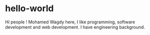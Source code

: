# hello-world

Hi people !
Mohamed Wagdy here, I like programming, software development and web development.
I have engineering background.
